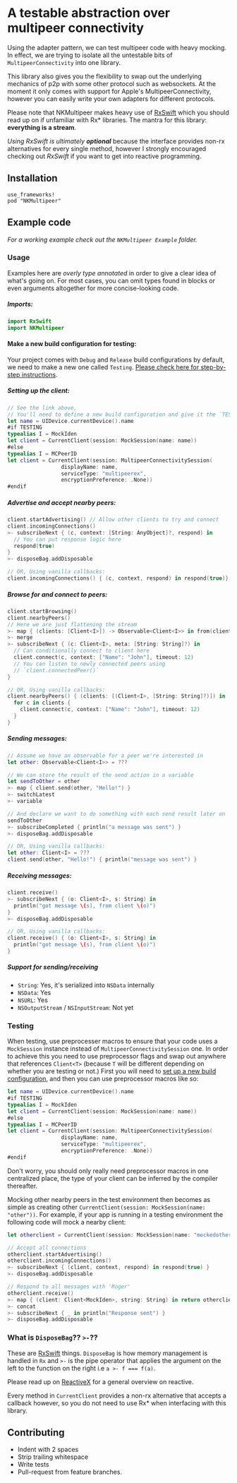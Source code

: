 # A testable abstraction over multipeer connectivity

Using the adapter pattern, we can test multipeer code with heavy mocking. In effect, we are trying to isolate all the
untestable bits of `MultipeerConnectivity` into one library.

This library also gives you the flexibility to swap out the underlying mechanics of p2p with some other protocol such as
websockets. At the moment it only comes with support for Apple's MultipeerConnectivity, however you can easily write
your own adapters for different protocols.

Please note that NKMultipeer makes heavy use of [RxSwift][RxSwift] which you should read up on if unfamiliar with Rx\*
libraries. The mantra for this library: **everything is a stream**.

_Using RxSwift is ultimately **optional**_ because the interface provides non-rx alternatives for every single method, however
I strongly encouraged checking out _RxSwift_ if you want to get into reactive programming.

## Installation

```
use_frameworks!
pod "NKMultipeer"
```

## Example code

_For a working example check out the `NKMultipeer Example` folder._

### Usage

Examples here are _overly type annotated_ in order to give a clear idea of what's going on. For most cases, you can omit
types found in blocks or even arguments altogether for more concise-looking code.

##### Imports:

```swift
import RxSwift
import NKMultipeer
```

#### Make a new build configuration for testing:

Your project comes with `Debug` and `Release` build configurations by default, we need to make a new one called
`Testing`. [Please check here for step-by-step instructions][buildconfig].

##### Setting up the client:

```swift
// See the link above,
// You'll need to define a new build configuration and give it the `TESTING` flag
let name = UIDevice.currentDevice().name
#if TESTING
typealias I = MockIden
let client = CurrentClient(session: MockSession(name: name))
#else
typealias I = MCPeerID
let client = CurrentClient(session: MultipeerConnectivitySession(
                 displayName: name,
                 serviceType: "multipeerex",
                 encryptionPreference: .None))
#endif
```

##### Advertise and accept nearby peers:

```swift
client.startAdvertising() // Allow other clients to try and connect
client.incomingConnections()
>- subscribeNext { (c, context: [String: AnyObject]?, respond) in
  // You can put response logic here
  respond(true)
}
>- disposeBag.addDisposable

// OR, Using vanilla callbacks:
client.incomingConnections() { (c, context, respond) in respond(true)}
```

##### Browse for and connect to peers:

```swift
client.startBrowsing()
client.nearbyPeers()
// Here we are just flattening the stream
>- map { (clients: [Client<I>]) -> Observable<Client<I>> in from(clients) }
>- merge
>- subscribeNext { (c: Client<I>, meta: [String: String]?) in
  // Can conditionally connect to client here
  client.connect(c, context: ["Name": "John"], timeout: 12)
  // You can listen to newly connected peers using
  // `client.connectedPeer()`
}

// OR, Using vanilla callbacks:
client.nearbyPeers() { (clients: [(Client<I>, [String: String]?)]) in
  for c in clients {
    client.connect(c, context: ["Name": "John"], timeout: 12)
  }
}
```

##### Sending messages:

```swift
// Assume we have an observable for a peer we're interested in
let other: Observable<Client<I>> = ???

// We can store the result of the send action in a variable
let sendToOther = other
>- map { client.send(other, "Hello!") }
>- switchLatest
>- variable

// And declare we want to do something with each send result later on
sendToOther
>- subscribeCompleted { println("a message was sent") }
>- disposeBag.addDisposable

// OR, Using vanilla callbacks:
let other: Client<I> = ???
client.send(other, "Hello!") { println("message was sent") }
```

##### Receiving messages:


```swift
client.receive()
>- subscribeNext { (o: Client<I>, s: String) in
  println("got message \(s), from client \(o)")
}
>- disposeBag.addDisposable

// OR, Using vanilla callbacks:
client.receive() { (o: Client<I>, s: String) in
  println("got message \(s), from client \(o)")
}
```

##### Support for sending/receiving

* `String`: Yes, it's serialized into `NSData` internally
* `NSData`: Yes
* `NSURL`: Yes
* `NSOutputStream` / `NSInputStream`: Not yet

### Testing

When testing, use preprocesser macros to ensure that your code uses a `MockSession` instance instead of
`MultipeerConnectivitySession` one. In order to achieve this you need to use preprocessor flags and swap out anywhere
that references `Client<T>` (because `T` will be different depending on whether you are testing or not.) First you will
need to [set up a new build configuration][buildconfig], and then you can use preprocessor macros like so:

```swift
let name = UIDevice.currentDevice().name
#if TESTING
typealias I = MockIden
let client = CurrentClient(session: MockSession(name: name))
#else
typealias I = MCPeerID
let client = CurrentClient(session: MultipeerConnectivitySession(
                 displayName: name,
                 serviceType: "multipeerex",
                 encryptionPreference: .None))
#endif
```

Don't worry, you should only really need preprocessor macros in one centralized place, the type of your client can be
inferred by the compiler thereafter.

Mocking other nearby peers in the test environment then becomes as simple as creating other `CurrentClient(session:
MockSession(name: "other"))`. For example, if your app is running in a testing environment the following code will mock
a nearby client:

```swift
let otherclient = CurrentClient(session: MockSession(name: "mockedother"))

// Accept all connections
otherclient.startAdvertising()
otherclient.incomingConnections()
>- subscribeNext { (client, context, respond) in respond(true) }
>- disposeBag.addDisposable

// Respond to all messages with 'Roger'
otherclient.receive()
>- map { (client: Client<MockIden>, string: String) in return otherclient.send(client, "Roger")}
>- concat
>- subscribeNext { _ in println("Response sent") }
>- disposeBag.addDisposable
```

### What is `DisposeBag`?? `>-`??

These are [RxSwift][RxSwift] things. `DisposeBag` is how memory management is handled in `Rx` and `>-` is the pipe
operator that applies the argument on the left to the function on the right i.e `a >- f === f(a)`.

Please read up on [ReactiveX][rx] for a general overview on reactive.

Every method in `CurrentClient` provides a non-rx alternative that accepts a callback however, so you do not need to use
Rx* when interfacing with this library.

## Contributing

* Indent with 2 spaces
* Strip trailing whitespace
* Write tests
* Pull-request from feature branches.

[rx]: http://reactivex.io/
[RxSwift]: https://github.com/kzaher/RxSwift
[buildconfig]: https://github.com/nathankot/NKMultipeer/wiki/How-to-define-custom-flags-for-the-testing-environment
